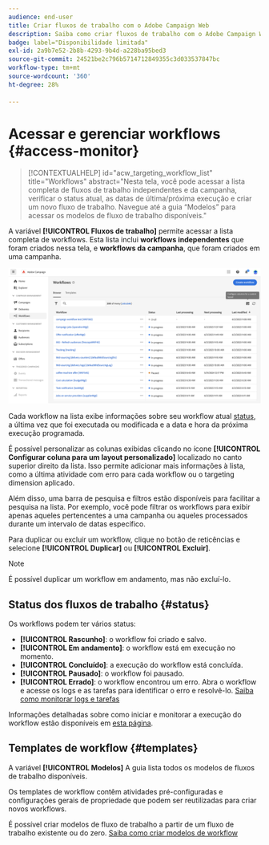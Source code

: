 ```yaml
---
audience: end-user
title: Criar fluxos de trabalho com o Adobe Campaign Web
description: Saiba como criar fluxos de trabalho com o Adobe Campaign Web
badge: label="Disponibilidade limitada"
exl-id: 2a9b7e52-2b8b-4293-9b4d-a228ba95bed3
source-git-commit: 24521be2c796b5714712849355c3d033537847bc
workflow-type: tm+mt
source-wordcount: '360'
ht-degree: 28%

---
```


# Acessar e gerenciar workflows {#access-monitor}

>[!CONTEXTUALHELP]
>id="acw_targeting_workflow_list"
>title="Workflows"
>abstract="Nesta tela, você pode acessar a lista completa de fluxos de trabalho independentes e da campanha, verificar o status atual, as datas de última/próxima execução e criar um novo fluxo de trabalho. Navegue até a guia “Modelos” para acessar os modelos de fluxo de trabalho disponíveis."

A variável **[!UICONTROL Fluxos de trabalho]** permite acessar a lista completa de workflows. Esta lista inclui **workflows independentes** que foram criados nessa tela, e **workflows da campanha**, que foram criados em uma campanha.

![](assets/workflow-list.png)

Cada workflow na lista exibe informações sobre seu workflow atual [status](#status), a última vez que foi executada ou modificada e a data e hora da próxima execução programada.

É possível personalizar as colunas exibidas clicando no ícone **[!UICONTROL Configurar coluna para um layout personalizado]** localizado no canto superior direito da lista. Isso permite adicionar mais informações à lista, como a última atividade com erro para cada workflow ou o targeting dimension aplicado.

Além disso, uma barra de pesquisa e filtros estão disponíveis para facilitar a pesquisa na lista. Por exemplo, você pode filtrar os workflows para exibir apenas aqueles pertencentes a uma campanha ou aqueles processados durante um intervalo de datas específico.

Para duplicar ou excluir um workflow, clique no botão de reticências e selecione **[!UICONTROL Duplicar]** ou **[!UICONTROL Excluir]**.

>[!NOTE]
>
>É possível duplicar um workflow em andamento, mas não excluí-lo.

## Status dos fluxos de trabalho {#status}

Os workflows podem ter vários status:

* **[!UICONTROL Rascunho]**: o workflow foi criado e salvo.
* **[!UICONTROL Em andamento]**: o workflow está em execução no momento.
* **[!UICONTROL Concluído]**: a execução do workflow está concluída.
* **[!UICONTROL Pausado]**: o workflow foi pausado.
* **[!UICONTROL Errado]**: o workflow encontrou um erro. Abra o workflow e acesse os logs e as tarefas para identificar o erro e resolvê-lo. [Saiba como monitorar logs e tarefas](start-monitor-workflows.md#logs-tasks)

Informações detalhadas sobre como iniciar e monitorar a execução do workflow estão disponíveis em [esta página](start-monitor-workflows.md).

## Templates de workflow {#templates}

A variável **[!UICONTROL Modelos]** A guia lista todos os modelos de fluxos de trabalho disponíveis.

Os templates de workflow contêm atividades pré-configuradas e configurações gerais de propriedade que podem ser reutilizadas para criar novos workflows.

É possível criar modelos de fluxo de trabalho a partir de um fluxo de trabalho existente ou do zero. [Saiba como criar modelos de workflow](create-workflow.md#workflow-templates)
